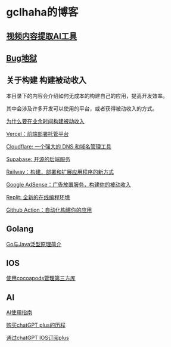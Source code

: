 # gclhaha的博客

## [视频内容提取AI工具](https://ai-tool.gclhaha.top)

## [Bug地狱](./bughell/01.md)

## 关于构建 构建被动收入

本目录下的内容会介绍如何无成本的构建自己的应用，提高开发效率。

其中会涉及许多开发可以使用的平台，或者获得被动收入的方式。

[为什么要在业余时间构建被动收入](./building/README.md)

[Vercel：前端部署托管平台](./building/vercel.md)

[Cloudflare: 一个强大的 DNS 和域名管理工具](./building/cloudflare.md)

[Supabase: 开源的后端服务](./building/supabase.md)

[Railway：构建，部署和扩展应用程序的新方式](./building/railway.md)

[Google AdSense：广告放置服务，构建你的被动收入](./building/adsense.md)

[Replit: 全新的在线编程环境](./building/replit.md)

[Github Action：自动化构建你的应用](./building/githubaction.md)

## Golang

[Go与Java泛型原理简介](./golang/go-vs-java-generic.md)

## IOS

[使用cocoapods管理第三方库](./ios/cocoapods.md)

## AI

[AI使用指南](./ai/ai-guide.md)

[购买chatGPT plus的历程](./ai/chatGPT-plus-guide.md)

[通过chatGPT IOS订阅plus](./ai/subscribe-by-ios.md)